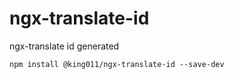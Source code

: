 # ngx-translate-id
ngx-translate id generated

```
npm install @king011/ngx-translate-id --save-dev
```
